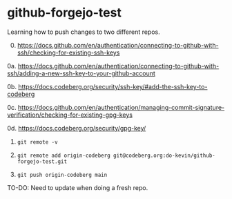 # github-forgejo-test

Learning how to push changes to two different repos.

0. https://docs.github.com/en/authentication/connecting-to-github-with-ssh/checking-for-existing-ssh-keys

0a. https://docs.github.com/en/authentication/connecting-to-github-with-ssh/adding-a-new-ssh-key-to-your-github-account

0b. https://docs.codeberg.org/security/ssh-key/#add-the-ssh-key-to-codeberg

0c. https://docs.github.com/en/authentication/managing-commit-signature-verification/checking-for-existing-gpg-keys

0d. https://docs.codeberg.org/security/gpg-key/

1. `git remote -v`

2. `git remote add origin-codeberg git@codeberg.org:do-kevin/github-forgejo-test.git`

3. `git push origin-codeberg main`

TO-DO: Need to update when doing a fresh repo.

